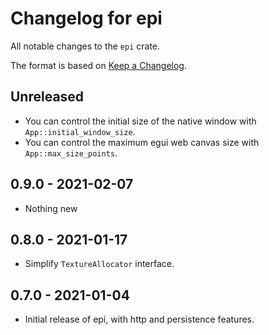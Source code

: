 # Changelog for epi

All notable changes to the `epi` crate.

The format is based on [Keep a Changelog](https://keepachangelog.com/en/1.0.0/).


## Unreleased

* You can control the initial size of the native window with `App::initial_window_size`.
* You can control the maximum egui web canvas size with `App::max_size_points`.


## 0.9.0 - 2021-02-07

* Nothing new


## 0.8.0 - 2021-01-17

* Simplify `TextureAllocator` interface.


## 0.7.0 - 2021-01-04

* Initial release of epi, with http and persistence features.
